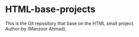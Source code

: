 # HTML-base-projects
This is the Git repository that base on the HTML small project. 
<br>
Author-by (Manzoor Ahmad).